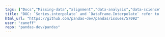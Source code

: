 ```yaml
---
tags: ["Docs","Missing-data","alignment","data-analysis","data-science","flexible","pandas","python"]
title: "DOC: `Series.interpolate` and `DataFrame.Interpolate` refer to methods that are no longer there."
html_url: "https://github.com/pandas-dev/pandas/issues/57092"
user: "caneff"
repo: "pandas-dev/pandas"
---
```


